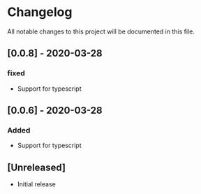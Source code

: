 # Changelog
All notable changes to this project will be documented in this file.

## [0.0.8] - 2020-03-28
### fixed
- Support for typescript

## [0.0.6] - 2020-03-28
### Added
- Support for typescript 

## [Unreleased]
- Initial release